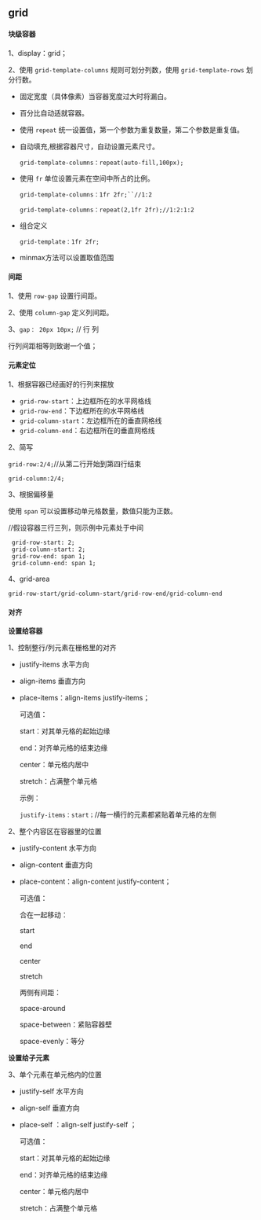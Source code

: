 ## grid

#### 块级容器

1、display：grid；

2、使用 `grid-template-columns` 规则可划分列数，使用 `grid-template-rows` 划分行数。

- 固定宽度（具体像素）当容器宽度过大时将漏白。

- 百分比自动适就容器。

- 使用 `repeat` 统一设置值，第一个参数为重复数量，第二个参数是重复值。

- 自动填充,根据容器尺寸，自动设置元素尺寸。

  `grid-template-columns：repeat(auto-fill,100px);`

- 使用 `fr` 单位设置元素在空间中所占的比例。

  `grid-template-columns：1fr 2fr;``//1:2`

  `grid-template-columns：repeat(2,1fr 2fr);//1:2:1:2`

- 组合定义

  `grid-template：1fr 2fr;`

- minmax方法可以设置取值范围

#### 间距

1、使用 `row-gap` 设置行间距。

2、使用 `column-gap` 定义列间距。

3、`gap： 20px 10px;` // 行  列

行列间距相等则致谢一个值；

#### 元素定位

1、根据容器已经画好的行列来摆放

- `grid-row-start`：上边框所在的水平网格线
- `grid-row-end`：下边框所在的水平网格线
- `grid-column-start`：左边框所在的垂直网格线
- `grid-column-end`：右边框所在的垂直网格线

2、简写

`grid-row:2/4;`//从第二行开始到第四行结束

```
grid-column:2/4;
```

3、根据偏移量

使用 `span` 可以设置移动单元格数量，数值只能为正数。

//假设容器三行三列，则示例中元素处于中间

```
 grid-row-start: 2;
 grid-column-start: 2;
 grid-row-end: span 1;
 grid-column-end: span 1;
```

4、grid-area

```
grid-row-start/grid-column-start/grid-row-end/grid-column-end
```

#### 对齐

**设置给容器**

1、控制整行/列元素在栅格里的对齐

- justify-items  水平方向

- align-items  垂直方向

- place-items：align-items  justify-items；

  可选值：

  start：对其单元格的起始边缘

  end：对齐单元格的结束边缘

  center：单元格内居中

  stretch：占满整个单元格

  示例：

  `justify-items：start；`//每一横行的元素都紧贴着单元格的左侧

2、整个内容区在容器里的位置

- justify-content  水平方向

- align-content  垂直方向

- place-content：align-content  justify-content；

  可选值：

  合在一起移动：

  start

  end

  center

  stretch

  两侧有间距：

  space-around

  space-between：紧贴容器壁

  space-evenly：等分

**设置给子元素**

3、单个元素在单元格内的位置

- justify-self  水平方向

- align-self   垂直方向

- place-self ：align-self   justify-self ；

  可选值：

  start：对其单元格的起始边缘

  end：对齐单元格的结束边缘

  center：单元格内居中

  stretch：占满整个单元格

  